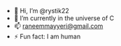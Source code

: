 - 👋 Hi, I’m @rystik22
- 🌱 I’m currently in the universe of C
- 📫 raneemmayyeri@gmail.com
- ⚡ Fun fact: I am human

<!---
rystik22/rystik22 is a ✨ special ✨ repository because its `README.md` (this file) appears on your GitHub profile.
You can click the Preview link to take a look at your changes.
--->
